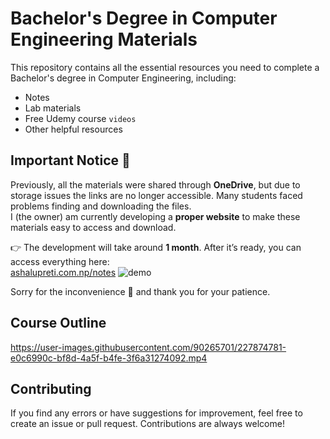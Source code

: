 # Bachelor's Degree in Computer Engineering Materials

This repository contains all the essential resources you need to complete a Bachelor's degree in Computer Engineering, including:

- Notes  
- Lab materials  
- Free Udemy course `videos`  
- Other helpful resources  

## Important Notice 🚨

Previously, all the materials were shared through **OneDrive**, but due to storage issues the links are no longer accessible. Many students faced problems finding and downloading the files.  
I (the owner) am currently developing a **proper website** to make these materials easy to access and download.

👉 The development will take around **1 month**. After it’s ready, you can access everything here:  
[ashalupreti.com.np/notes](https://www.ashalupreti.com.np/notes) 
![demo](https://github.com/user-attachments/assets/a338b33a-cd02-44ca-a9bd-3c95238bf0e8)


Sorry for the inconvenience 🙏 and thank you for your patience.

## Course Outline

https://user-images.githubusercontent.com/90265701/227874781-e0c6990c-bf8d-4a5f-b4fe-3f6a31274092.mp4

## Contributing

If you find any errors or have suggestions for improvement, feel free to create an issue or pull request. Contributions are always welcome!
